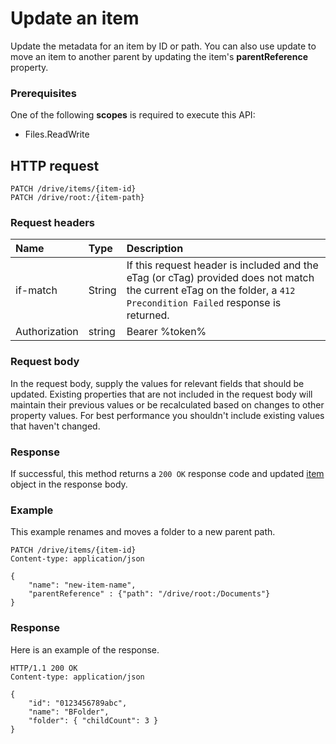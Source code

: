 # Update an item

Update the metadata for an item by ID or path. You can also use update to move an item to another parent by updating the item's **parentReference** property.

### Prerequisites
One of the following **scopes** is required to execute this API: 

  * Files.ReadWrite

## HTTP request
<!-- { "blockType": "ignored" } -->
```http
PATCH /drive/items/{item-id}
PATCH /drive/root:/{item-path}
```

### Request headers

| Name       | Type | Description                                                                                                                                                         |
|:-----------|:------|:-------------------------|
| if-match | String  | If this request header is included and the eTag (or cTag) provided does not match the current eTag on the folder, a `412 Precondition Failed` response is returned. |
| Authorization  | string  | Bearer %token% |

### Request body
In the request body, supply the values for relevant fields that should be
updated. Existing properties that are not included in the request body
will maintain their previous values or be recalculated based on changes to other
property values. For best performance you shouldn't include existing values
that haven't changed.

### Response
If successful, this method returns a `200 OK` response code and updated [item](../resources/driveitem.md) object in the response body.
### Example
This example renames and moves a folder to a new parent path.
<!-- {
  "blockType": "request",
  "name": "update_item"
}-->
```http
PATCH /drive/items/{item-id}
Content-type: application/json

{
	"name": "new-item-name",
	"parentReference" : {"path": "/drive/root:/Documents"}
}
```

### Response
Here is an example of the response.
<!-- {
  "blockType": "response",
  "truncated": false,
  "@odata.type": "microsoft.graph.item"
} -->
```http
HTTP/1.1 200 OK
Content-type: application/json

{
	"id": "0123456789abc",
	"name": "BFolder",
	"folder": { "childCount": 3 }
}
```

<!-- uuid: 8fcb5dbc-d5aa-4681-8e31-b001d5168d79
2015-10-25 14:57:30 UTC -->
<!-- {
  "type": "#page.annotation",
  "description": "Update item",
  "keywords": "",
  "section": "documentation",
  "tocPath": ""
}-->
